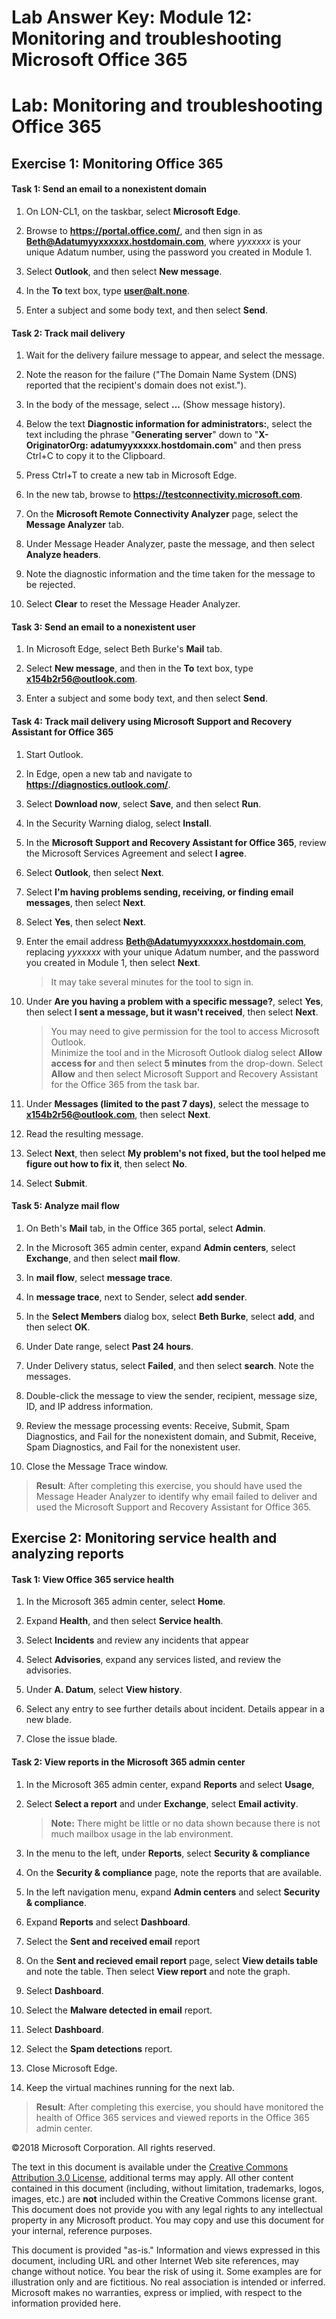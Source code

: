 ﻿# Lab Answer Key:  Module 12: Monitoring and troubleshooting Microsoft Office 365
# Lab: Monitoring and troubleshooting Office 365
  
## Exercise 1: Monitoring Office 365
  
#### Task 1: Send an email to a nonexistent domain
  
1. On LON-CL1, on the taskbar, select  **Microsoft Edge**.

2. Browse to  **https://portal.office.com/**, and then sign in as  **Beth@Adatumyyxxxxxx.hostdomain.com**, where *yyxxxxx* is your unique Adatum number, using the password you created in Module 1.

3. Select  **Outlook**, and then select  **New message**.

4. In the  **To** text box, type **user@alt.none**.

5. Enter a subject and some body text, and then select  **Send**.


#### Task 2: Track mail delivery
  
1. Wait for the delivery failure message to appear, and select the message.

2. Note the reason for the failure ("The Domain Name System (DNS) reported that the recipient's domain does not exist.").

3. In the body of the message, select **...** (Show message history).

4. Below the text **Diagnostic information for administrators:**, select the text including the phrase "**Generating server**" down to "**X-OriginatorOrg: adatumyyxxxxx.hostdomain.com**" and then press Ctrl+C to copy it to the Clipboard.

5. Press Ctrl+T to create a new tab in Microsoft Edge.

6. In the new tab, browse to  **https://testconnectivity.microsoft.com**.

7. On the  **Microsoft Remote Connectivity Analyzer** page, select the **Message Analyzer** tab.

8. Under Message Header Analyzer, paste the message, and then select  **Analyze headers**.

9. Note the diagnostic information and the time taken for the message to be rejected.

10. Select  **Clear** to reset the Message Header Analyzer.


#### Task 3: Send an email to a nonexistent user
  
1. In Microsoft Edge, select Beth Burke's  **Mail** tab.

2. Select  **New message**, and then in the  **To** text box, type **x154b2r56@outlook.com**.

3. Enter a subject and some body text, and then select  **Send**.


#### Task 4: Track mail delivery using Microsoft Support and Recovery Assistant for Office 365
  
1. Start Outlook.

2. In Edge, open a new tab and navigate to **https://diagnostics.outlook.com/**.

3. Select **Download now**, select **Save**, and then select **Run**.

4. In the Security Warning dialog, select **Install**.

5. In the **Microsoft Support and Recovery Assistant for Office 365**, review the Microsoft Services Agreement and select **I agree**.

6. Select **Outlook**, then select **Next**.

7. Select **I'm having problems sending, receiving, or finding email messages**, then select **Next**.

8. Select **Yes**, then select **Next**.

9. Enter the email address **Beth@Adatumyyxxxxxx.hostdomain.com**, replacing *yyxxxxx* with your unique Adatum number, and the password you created in Module 1, then select **Next**.

    > It may take several minutes for the tool to sign in.

10. Under **Are you having a problem with a specific message?**, select **Yes**, then select **I sent a message, but it wasn't received**, then select **Next**.

    > You may need to give permission for the tool to access Microsoft Outlook.  
    > Minimize the tool and in the Microsoft Outlook dialog select **Allow access for** and then select **5 minutes** from the drop-down.
    > Select **Allow** and then select Microsoft Support and Recovery Assistant for the Office 365 from the task bar.

11. Under **Messages (limited to the past 7 days)**, select the message to **x154b2r56@outlook.com**, then select **Next**.

12. Read the resulting message.

13. Select **Next**, then select **My problem's not fixed, but the tool helped me figure out how to fix it**, then select **No**.

14. Select **Submit**.


#### Task 5: Analyze mail flow
  
1. On Beth's **Mail** tab, in the Office 365 portal, select  **Admin**.

2. In the Microsoft 365 admin center, expand  **Admin centers**, select  **Exchange**, and then select  **mail flow**.

3. In  **mail flow**, select  **message trace**.

4. In  **message trace**, next to Sender, select  **add sender**.

5. In the  **Select Members** dialog box, select **Beth Burke**, select  **add**, and then select  **OK**.

6. Under Date range, select  **Past 24 hours**.

7. Under Delivery status, select  **Failed**, and then select  **search**. Note the messages.

8. Double-click the message to view the sender, recipient, message size, ID, and IP address information.

9. Review the message processing events: Receive, Submit, Spam Diagnostics, and Fail for the nonexistent domain, and Submit, Receive, Spam Diagnostics, and Fail for the nonexistent user.

10. Close the Message Trace window.

>  **Result**: After completing this exercise, you should have used the Message Header Analyzer to identify why email failed to deliver and used the Microsoft Support and Recovery Assistant for Office 365.




## Exercise 2: Monitoring service health and analyzing reports
  
#### Task 1: View Office 365 service health
  
1. In the Microsoft 365 admin center, select  **Home**.

2. Expand **Health**, and then select  **Service health**. 

3. Select **Incidents** and review any incidents that appear

5. Select **Advisories**, expand any services listed, and review the advisories.

6. Under **A. Datum**, select **View history**.

7. Select any entry to see further details about incident. Details appear in a new blade.

8. Close the issue blade.


#### Task 2: View reports in the Microsoft 365 admin center
  
1. In the Microsoft 365 admin center, expand  **Reports** and select **Usage**, 

2. Select **Select a report** and under **Exchange**, select **Email activity**.

    >  **Note:** There might be little or no data shown because there is not much mailbox usage in the lab environment.

3. In the menu to the left, under **Reports**, select **Security &amp; compliance**

4. On the  **Security &amp; compliance** page, note the reports that are available.

5. In the left navigation menu, expand **Admin centers** and select **Security &amp; compliance**.

6. Expand **Reports** and select **Dashboard**.

7. Select the **Sent and received email** report

8. On the **Sent and recieved email report** page, select  **View details table** and note the table.  Then select **View report** and note the graph.

9. Select **Dashboard**.

10. Select the **Malware detected in email** report.

11. Select **Dashboard**.

12. Select the **Spam detections** report.

13. Close Microsoft Edge.

14. Keep the virtual machines running for the next lab.

>  **Result**: After completing this exercise, you should have monitored the health of Office 365 services and viewed reports in the Office 365 admin center.



©2018 Microsoft Corporation. All rights reserved.

The text in this document is available under the [Creative Commons Attribution 3.0 License](https://creativecommons.org/licenses/by/3.0/legalcode "Creative Commons Attribution 3.0 License"), additional terms may apply.  All other content contained in this document (including, without limitation, trademarks, logos, images, etc.) are **not** included within the Creative Commons license grant.  This document does not provide you with any legal rights to any intellectual property in any Microsoft product. You may copy and use this document for your internal, reference purposes.

This document is provided "as-is." Information and views expressed in this document, including URL and other Internet Web site references, may change without notice. You bear the risk of using it. Some examples are for illustration only and are fictitious. No real association is intended or inferred. Microsoft makes no warranties, express or implied, with respect to the information provided here.

  
